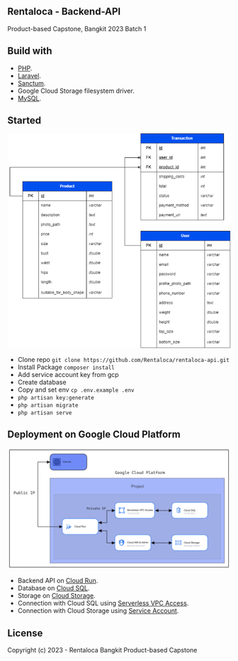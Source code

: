 ## Rentaloca - Backend-API

Product-based Capstone, Bangkit 2023 Batch 1

## Build with

- [PHP](https://www.php.net/docs.php).
- [Laravel](https://laravel.com).
- [Sanctum](https://laravel.com/docs/10.x/sanctum).
- Google Cloud Storage filesystem driver.
- [MySQL](https://dev.mysql.com/doc/).

## Started

<p align="center"><img src="public/erd.png"></p>

- Clone repo `git clone https://github.com/Rentaloca/rentaloca-api.git`
- Install Package `composer install`
- Add service account key from gcp
- Create database
- Copy and set env `cp .env.example .env`
- `php artisan key:generate`
- `php artisan migrate`
- `php artisan serve`

## Deployment on Google Cloud Platform

<p align="center"><img src="public/arsitrektur.png"></p>

- Backend API on [Cloud Run](https://cloud.google.com/run/docs).
- Database on [Cloud SQL](https://cloud.google.com/sql/docs).
- Storage on [Cloud Storage](https://cloud.google.com/storage/docs).
- Connection with Cloud SQL using [Serverless VPC Access](https://cloud.google.com/vpc/docs/configure-serverless-vpc-access).
- Connection with Cloud Storage using [Service Account](https://cloud.google.com/iam/docs/keys-create-delete).

## License

Copyright (c) 2023 - Rentaloca Bangkit Product-based Capstone



